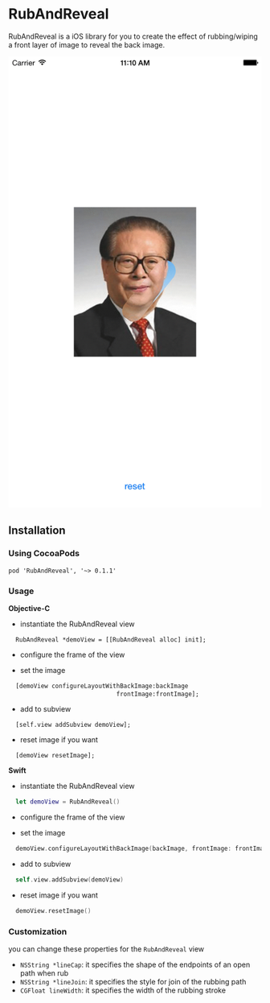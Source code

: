 # RubAndReveal

RubAndReveal is a iOS library for you to create the effect of rubbing/wiping a front layer of image to reveal the back image.

![demo](Demo/demo.gif)

## Installation

### Using CocoaPods

    pod 'RubAndReveal', '~> 0.1.1'
    
    
### Usage

**Objective-C**

  - instantiate the RubAndReveal view
  
  ```objc
    RubAndReveal *demoView = [[RubAndReveal alloc] init];
  ```
  - configure the frame of the view
  
  - set the image
  
  ```objc
    [demoView configureLayoutWithBackImage:backImage
                                frontImage:frontImage];
  ```
  - add to subview
  
  ```objc
    [self.view addSubview demoView];
  ```
  
  - reset image if you want
  
  ```objc
    [demoView resetImage];
  ```
  
**Swift**

  - instantiate the RubAndReveal view
  
  ```swift
    let demoView = RubAndReveal()
  ```
  
  - configure the frame of the view
  
  - set the image
  
  ```swift
    demoView.configureLayoutWithBackImage(backImage, frontImage: frontImage)
  ```
  - add to subview
  
  ```swift
    self.view.addSubview(demoView)
  ```
  - reset image if you want
  
  ```swift
    demoView.resetImage()
  ```
  
### Customization
you can change these properties for the ``RubAndReveal`` view
  - ``NSString *lineCap``: it specifies the shape of the endpoints of an open path when rub
  - ``NSString *lineJoin``: it specifies the style for join of the rubbing path
  - ``CGFloat lineWidth``: it specifies the width of the rubbing stroke
